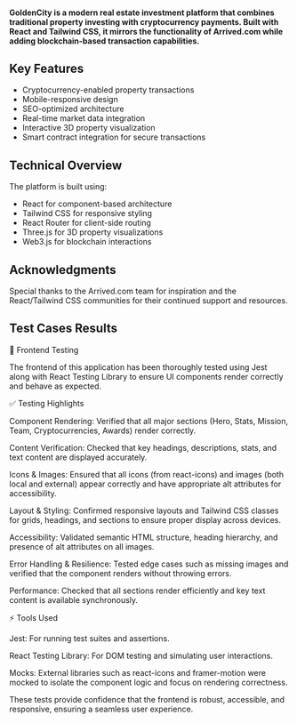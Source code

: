 #### GoldenCity is a modern real estate investment platform that combines traditional property investing with cryptocurrency payments. Built with React and Tailwind CSS, it mirrors the functionality of Arrived.com while adding blockchain-based transaction capabilities.

## Key Features

- Cryptocurrency-enabled property transactions
- Mobile-responsive design
- SEO-optimized architecture
- Real-time market data integration
- Interactive 3D property visualization
- Smart contract integration for secure transactions

## Technical Overview

The platform is built using:

- React for component-based architecture
- Tailwind CSS for responsive styling
- React Router for client-side routing
- Three.js for 3D property visualizations
- Web3.js for blockchain interactions



## Acknowledgments

Special thanks to the Arrived.com team for inspiration and the React/Tailwind CSS communities for their continued support and resources.

## Test Cases Results

🧪 Frontend Testing

The frontend of this application has been thoroughly tested using Jest along with React Testing Library to ensure UI components render correctly and behave as expected.

✅ Testing Highlights

Component Rendering: Verified that all major sections (Hero, Stats, Mission, Team, Cryptocurrencies, Awards) render correctly.

Content Verification: Checked that key headings, descriptions, stats, and text content are displayed accurately.

Icons & Images: Ensured that all icons (from react-icons) and images (both local and external) appear correctly and have appropriate alt attributes for accessibility.

Layout & Styling: Confirmed responsive layouts and Tailwind CSS classes for grids, headings, and sections to ensure proper display across devices.

Accessibility: Validated semantic HTML structure, heading hierarchy, and presence of alt attributes on all images.

Error Handling & Resilience: Tested edge cases such as missing images and verified that the component renders without throwing errors.

Performance: Checked that all sections render efficiently and key text content is available synchronously.

⚡ Tools Used

Jest: For running test suites and assertions.

React Testing Library: For DOM testing and simulating user interactions.

Mocks: External libraries such as react-icons and framer-motion were mocked to isolate the component logic and focus on rendering correctness.

These tests provide confidence that the frontend is robust, accessible, and responsive, ensuring a seamless user experience.

<!-- ---------------------|---------|----------|---------|---------|-------------------
File                 | % Stmts | % Branch | % Funcs | % Lines | Uncovered Line #s
---------------------|---------|----------|---------|---------|-------------------
All files            |   95.41 |    85.71 |     100 |   96.63 |
 components/layout   |     100 |      100 |     100 |     100 |
  Footer.jsx         |     100 |      100 |     100 |     100 |
  Navbar.jsx         |     100 |      100 |     100 |     100 |
 pages               |   95.08 |    84.84 |     100 |   96.36 |
  About.jsx          |     100 |      100 |     100 |     100 |
  Blog.jsx           |     100 |      100 |     100 |     100 |
  BlogPost.jsx       |     100 |      100 |     100 |     100 |
  FAQ.jsx            |     100 |      100 |     100 |     100 |
  Home.jsx           |     100 |      100 |     100 |     100 |
  NotFound.jsx       |     100 |      100 |     100 |     100 |
  Privacy.jsx        |     100 |      100 |     100 |     100 |
  Properties.jsx     |   88.23 |       80 |     100 |   90.24 | 113,121,129,146
  Property3D.jsx     |     100 |      100 |     100 |     100 |
  PropertyDetail.jsx |     100 |      100 |     100 |     100 |
---------------------|---------|----------|---------|---------|-------------------

Test Suites: 12 passed, 12 total
Tests:       295 passed, 295 total
Snapshots:   2 passed, 2 total
Time:        14.611 s
Ran all test suites.
Done in 19.70s. -->
